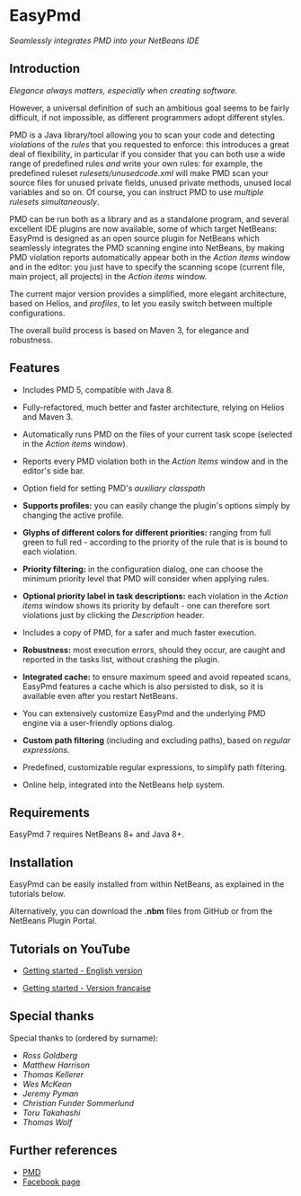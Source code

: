 # EasyPmd

*Seamlessly integrates PMD into your NetBeans IDE*


## Introduction

*Elegance always matters, especially when 
creating software.*

However, a universal definition of such an ambitious goal seems to be fairly difficult, if not impossible, as different programmers adopt different styles.

PMD is a Java library/tool allowing you to scan your code and detecting *violations* of the *rules* that you requested to enforce: this introduces a great deal of flexibility, in particular if you consider that you can both use a wide range of predefined rules *and* write your own rules: for example, the predefined ruleset *rulesets/unusedcode.xml* will make PMD scan your source files for unused private fields, unused private methods, unused local variables and so on. Of course, you can instruct PMD to use *multiple rulesets simultaneously*.

PMD can be run both as a library and as a standalone program, and several excellent IDE plugins are now available, some of which target NetBeans: EasyPmd is designed as an open source plugin for NetBeans which seamlessly integrates the PMD scanning engine into NetBeans, by making PMD violation reports automatically appear both in the *Action items* window and in the editor: you just have to specify the scanning scope (current file, main project, all projects) in the *Action items* window.

The current major version provides a simplified, more elegant architecture, based on Helios, and *profiles*, to let you easily switch between multiple configurations.

The overall build process is based on Maven 3, for elegance and robustness.


## Features

* Includes PMD 5, compatible with Java 8.

* Fully-refactored, much better and faster architecture, relying on Helios and Maven 3.

* Automatically runs PMD on the files of your current task scope (selected in the *Action items* window).

* Reports every PMD violation both in the *Action Items* window and in the editor's side bar.

* Option field for setting PMD's *auxiliary classpath*

* **Supports profiles:** you can easily change the plugin's options simply by changing the active profile.

* **Glyphs of different colors for different priorities:** ranging from full green to full red - according to the priority of the rule that is is bound to each violation.

* **Priority filtering:** in the configuration dialog, one can choose the minimum priority level that PMD will consider when applying rules.

* **Optional priority label in task descriptions:** each violation in the *Action items* window shows its priority by default - one can therefore sort violations just by clicking the *Description* header.

* Includes a copy of PMD, for a safer and much faster execution.

* **Robustness:** most execution errors, should they occur, are caught and reported in the tasks list, without crashing the plugin.

* **Integrated cache:** to ensure maximum speed and avoid repeated scans, EasyPmd features a cache which is also persisted to disk, so it is available even after you restart NetBeans.

* You can extensively customize EasyPmd and the underlying PMD engine via a user-friendly options dialog.

* **Custom path filtering** (including and excluding paths), based on *regular expressions*.

* Predefined, customizable regular expressions, to simplify path filtering.

* Online help, integrated into the NetBeans help system.



## Requirements

EasyPmd 7 requires NetBeans 8+ and Java 8+.



## Installation

EasyPmd can be easily installed from within NetBeans, as explained in the tutorials below.

Alternatively, you can download the **.nbm** files from GitHub or from the NetBeans Plugin Portal.




## Tutorials on YouTube

* [Getting started - English version](https://www.youtube.com/watch?v=BsMx6PNn0aI)

* [Getting started - Version française](https://www.youtube.com/watch?v=3k4Fk43u0QE)



## Special thanks


Special thanks to (ordered by surname):

* *Ross Goldberg*
* *Matthew Harrison*
* *Thomas Kellerer*
* *Wes McKean*
* *Jeremy Pyman*
* *Christian Funder Sommerlund*
* *Toru Takahashi*
* *Thomas Wolf*



## Further references

* [PMD](http://pmd.sourceforge.net/)
* [Facebook page](https://www.facebook.com/easypmd)
